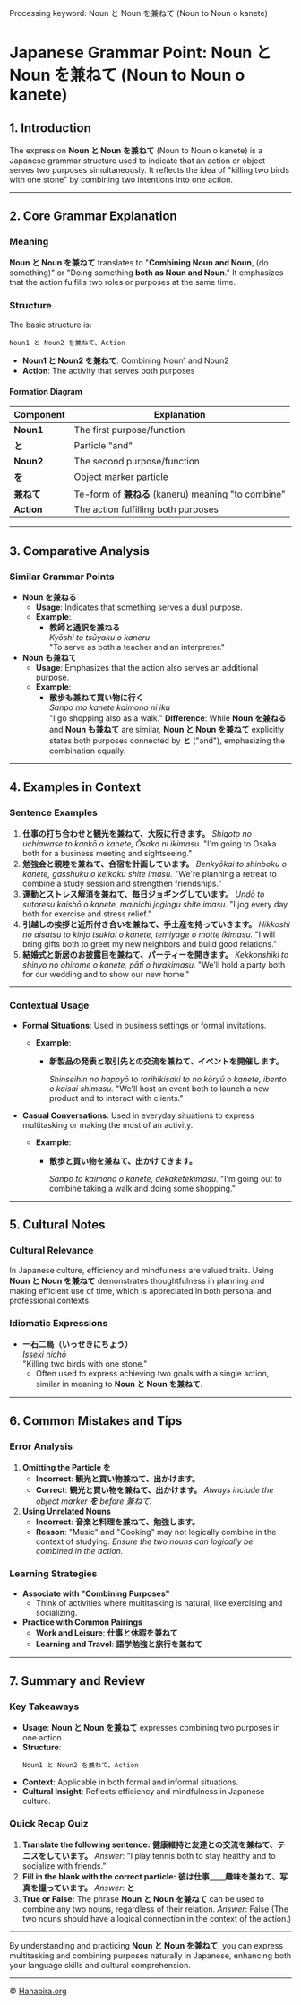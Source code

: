 Processing keyword: Noun と Noun を兼ねて (Noun to Noun o kanete)
# Japanese Grammar Point: Noun と Noun を兼ねて (Noun to Noun o kanete)

## 1. Introduction
The expression **Noun と Noun を兼ねて** (Noun to Noun o kanete) is a Japanese grammar structure used to indicate that an action or object serves two purposes simultaneously. It reflects the idea of "killing two birds with one stone" by combining two intentions into one action.

---
## 2. Core Grammar Explanation
### Meaning
**Noun と Noun を兼ねて** translates to "**Combining Noun and Noun**, (do something)" or "Doing something **both as Noun and Noun**." It emphasizes that the action fulfills two roles or purposes at the same time.
### Structure
The basic structure is:
```plaintext
Noun1 と Noun2 を兼ねて、Action
```
- **Noun1 と Noun2 を兼ねて**: Combining Noun1 and Noun2
- **Action**: The activity that serves both purposes
#### Formation Diagram
| Component            | Explanation                              |
|----------------------|------------------------------------------|
| **Noun1**            | The first purpose/function               |
| **と**               | Particle "and"                           |
| **Noun2**            | The second purpose/function              |
| **を**               | Object marker particle                   |
| **兼ねて**           | Te-form of **兼ねる** (kaneru) meaning "to combine" |
| **Action**           | The action fulfilling both purposes      |
---
## 3. Comparative Analysis
### Similar Grammar Points
- **Noun を兼ねる**
  - **Usage**: Indicates that something serves a dual purpose.
  - **Example**: 
    - **教師と通訳を兼ねる**  
      *Kyōshi to tsūyaku o kaneru*  
      "To serve as both a teacher and an interpreter."
- **Noun も兼ねて**
  - **Usage**: Emphasizes that the action also serves an additional purpose.
  - **Example**: 
    - **散歩も兼ねて買い物に行く**  
      *Sanpo mo kanete kaimono ni iku*  
      "I go shopping also as a walk."
**Difference**: While **Noun を兼ねる** and **Noun も兼ねて** are similar, **Noun と Noun を兼ねて** explicitly states both purposes connected by **と** ("and"), emphasizing the combination equally.
---
## 4. Examples in Context
### Sentence Examples
1. **仕事の打ち合わせと観光を兼ねて、大阪に行きます。**
   *Shigoto no uchiawase to kankō o kanete, Ōsaka ni ikimasu.*
   "I'm going to Osaka both for a business meeting and sightseeing."
2. **勉強会と親睦を兼ねて、合宿を計画しています。**
   *Benkyōkai to shinboku o kanete, gasshuku o keikaku shite imasu.*
   "We're planning a retreat to combine a study session and strengthen friendships."
3. **運動とストレス解消を兼ねて、毎日ジョギングしています。**
   *Undō to sutoresu kaishō o kanete, mainichi jogingu shite imasu.*
   "I jog every day both for exercise and stress relief."
4. **引越しの挨拶と近所付き合いを兼ねて、手土産を持っていきます。**
   *Hikkoshi no aisatsu to kinjo tsukiai o kanete, temiyage o motte ikimasu.*
   "I will bring gifts both to greet my new neighbors and build good relations."
5. **結婚式と新居のお披露目を兼ねて、パーティーを開きます。**
   *Kekkonshiki to shinyo no ohirome o kanete, pātī o hirakimasu.*
   "We'll hold a party both for our wedding and to show our new home."
---
### Contextual Usage
- **Formal Situations**: Used in business settings or formal invitations.
  
  - **Example**: 
    - **新製品の発表と取引先との交流を兼ねて、イベントを開催します。**
      
      *Shinseihin no happyō to torihikisaki to no kōryū o kanete, ibento o kaisai shimasu.*
      "We'll host an event both to launch a new product and to interact with clients."
- **Casual Conversations**: Used in everyday situations to express multitasking or making the most of an activity.
  
  - **Example**: 
    - **散歩と買い物を兼ねて、出かけてきます。**
      
      *Sanpo to kaimono o kanete, dekaketekimasu.*
      "I'm going out to combine taking a walk and doing some shopping."
---
## 5. Cultural Notes
### Cultural Relevance
In Japanese culture, efficiency and mindfulness are valued traits. Using **Noun と Noun を兼ねて** demonstrates thoughtfulness in planning and making efficient use of time, which is appreciated in both personal and professional contexts.
### Idiomatic Expressions
- **一石二鳥（いっせきにちょう）**  
  *Isseki nichō*  
  "Killing two birds with one stone."
  - Often used to express achieving two goals with a single action, similar in meaning to **Noun と Noun を兼ねて**.
---
## 6. Common Mistakes and Tips
### Error Analysis
1. **Omitting the Particle を**
   - **Incorrect**: **観光と買い物兼ねて、出かけます。**
   - **Correct**: **観光と買い物を兼ねて、出かけます。**
   *Always include the object marker **を** before 兼ねて.*
2. **Using Unrelated Nouns**
   - **Incorrect**: **音楽と料理を兼ねて、勉強します。**
   - **Reason**: "Music" and "Cooking" may not logically combine in the context of studying.
   *Ensure the two nouns can logically be combined in the action.*
### Learning Strategies
- **Associate with "Combining Purposes"**
  - Think of activities where multitasking is natural, like exercising and socializing.
- **Practice with Common Pairings**
  - **Work and Leisure**: **仕事と休暇を兼ねて**
  - **Learning and Travel**: **語学勉強と旅行を兼ねて**
---
## 7. Summary and Review
### Key Takeaways
- **Usage**: **Noun と Noun を兼ねて** expresses combining two purposes in one action.
- **Structure**: 
  ```plaintext
  Noun1 と Noun2 を兼ねて、Action
  ```
- **Context**: Applicable in both formal and informal situations.
- **Cultural Insight**: Reflects efficiency and mindfulness in Japanese culture.
### Quick Recap Quiz
1. **Translate the following sentence:**
   **健康維持と友達との交流を兼ねて、テニスをしています。**
   *Answer*: "I play tennis both to stay healthy and to socialize with friends."
2. **Fill in the blank with the correct particle:**
   **彼は仕事＿＿趣味を兼ねて、写真を撮っています。**
   *Answer*: **と**
3. **True or False:**
   The phrase **Noun と Noun を兼ねて** can be used to combine any two nouns, regardless of their relation.
   *Answer*: False (The two nouns should have a logical connection in the context of the action.)
---
By understanding and practicing **Noun と Noun を兼ねて**, you can express multitasking and combining purposes naturally in Japanese, enhancing both your language skills and cultural comprehension.


---

© [Hanabira.org](https://hanabira.org)
